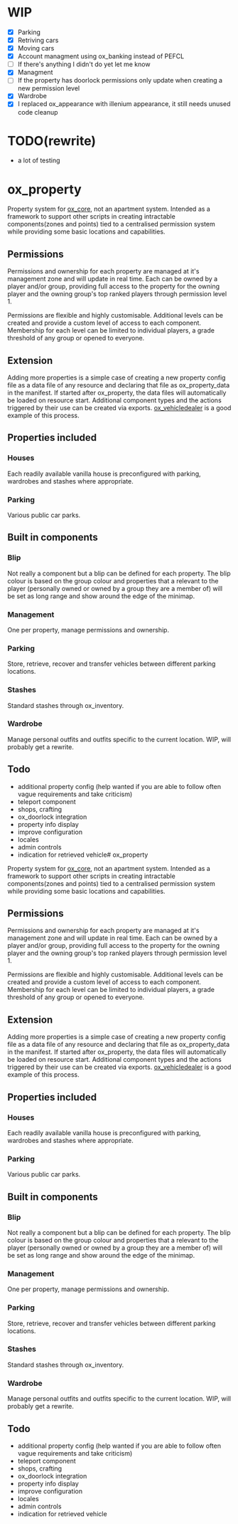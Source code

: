 # WIP

- [X]  Parking
  - [X]  Retriving cars
  - [X]  Moving cars
  - [X]  Account managment using ox_banking instead of PEFCL
  - [ ]  If there's anything I didn't do yet let me know
- [X]  Managment
  - [ ]  If the property has doorlock permissions only update when creating a new permission level
- [X]  Wardrobe
  - [X]  I replaced ox_appearance with illenium appearance, it still needs unused code cleanup

# TODO(rewrite)

* a lot of testing

# ox_property

Property system for [ox_core](https://github.com/overextended/ox_core), not an apartment system. Intended as a framework to support other scripts in creating intractable components(zones and points) tied to a centralised permission system while providing some basic locations and capabilities.

## Permissions

Permissions and ownership for each property are managed at it's management zone and will update in real time. Each can be owned by a player and/or group, providing full access to the property for the owning player and the owning group's top ranked players through permission level 1.

Permissions are flexible and highly customisable. Additional levels can be created and provide a custom level of access to each component. Membership for each level can be limited to individual players, a grade threshold of any group or opened to everyone.

## Extension

Adding more properties is a simple case of creating a new property config file as a data file of any resource and declaring that file as ox_property_data in the manifest. If started after ox_property, the data files will automatically be loaded on resource start. Additional component types and the actions triggered by their use can be created via exports. [ox_vehicledealer](https://github.com/overextended/ox_vehicledealer) is a good example of this process.

## Properties included

### Houses

Each readily available vanilla house is preconfigured with parking, wardrobes and stashes where appropriate.

### Parking

Various public car parks.

## Built in components

### Blip

Not really a component but a blip can be defined for each property. The blip colour is based on the group colour and properties that a relevant to the player (personally owned or owned by a group they are a member of) will be set as long range and show around the edge of the minimap.

### Management

One per property, manage permissions and ownership.

### Parking

Store, retrieve, recover and transfer vehicles between different parking locations.

### Stashes

Standard stashes through ox_inventory.

### Wardrobe

Manage personal outfits and outfits specific to the current location. WIP, will probably get a rewrite.

## Todo

- additional property config (help wanted if you are able to follow often vague requirements and take criticism)
- teleport component
- shops, crafting
- ox_doorlock integration
- property info display
- improve configuration
- locales
- admin controls
- indication for retrieved vehicle# ox_property

Property system for [ox_core](https://github.com/overextended/ox_core), not an apartment system. Intended as a framework to support other scripts in creating intractable components(zones and points) tied to a centralised permission system while providing some basic locations and capabilities.

## Permissions

Permissions and ownership for each property are managed at it's management zone and will update in real time. Each can be owned by a player and/or group, providing full access to the property for the owning player and the owning group's top ranked players through permission level 1.

Permissions are flexible and highly customisable. Additional levels can be created and provide a custom level of access to each component. Membership for each level can be limited to individual players, a grade threshold of any group or opened to everyone.

## Extension

Adding more properties is a simple case of creating a new property config file as a data file of any resource and declaring that file as ox_property_data in the manifest. If started after ox_property, the data files will automatically be loaded on resource start. Additional component types and the actions triggered by their use can be created via exports. [ox_vehicledealer](https://github.com/overextended/ox_vehicledealer) is a good example of this process.

## Properties included

### Houses

Each readily available vanilla house is preconfigured with parking, wardrobes and stashes where appropriate.

### Parking

Various public car parks.

## Built in components

### Blip

Not really a component but a blip can be defined for each property. The blip colour is based on the group colour and properties that a relevant to the player (personally owned or owned by a group they are a member of) will be set as long range and show around the edge of the minimap.

### Management

One per property, manage permissions and ownership.

### Parking

Store, retrieve, recover and transfer vehicles between different parking locations.

### Stashes

Standard stashes through ox_inventory.

### Wardrobe

Manage personal outfits and outfits specific to the current location. WIP, will probably get a rewrite.

## Todo

- additional property config (help wanted if you are able to follow often vague requirements and take criticism)
- teleport component
- shops, crafting
- ox_doorlock integration
- property info display
- improve configuration
- locales
- admin controls
- indication for retrieved vehicle
